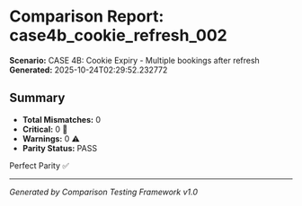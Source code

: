# Comparison Report: case4b_cookie_refresh_002
**Scenario:** CASE 4B: Cookie Expiry - Multiple bookings after refresh
**Generated:** 2025-10-24T02:29:52.232772

## Summary
- **Total Mismatches:** 0
- **Critical:** 0 🚨
- **Warnings:** 0 ⚠️
- **Parity Status:** PASS

Perfect Parity ✅

---
*Generated by Comparison Testing Framework v1.0*